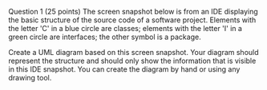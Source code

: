 Question 1 (25 points)
The screen snapshot below is from an IDE displaying the basic structure of the source code of a software project. Elements with the letter 'C' in a blue circle are classes; elements with the letter 'I' in a green circle are interfaces; the other symbol is a package.
 
Create a UML diagram based on this screen snapshot. Your diagram should represent the structure and should only show the information that is visible in this IDE snapshot. 
You can create the diagram by hand or using any drawing tool.
